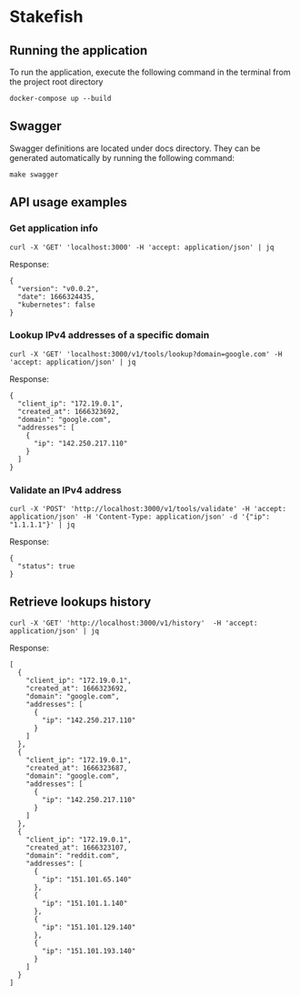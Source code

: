 # Stakefish


## Running the application

To run the application, execute the following command in the terminal from the project root directory
```
docker-compose up --build
```

## Swagger

Swagger definitions are located under docs directory.
They can be generated automatically by running the following command:
```shell
make swagger
```

## API usage examples

### Get application info
```shell
curl -X 'GET' 'localhost:3000' -H 'accept: application/json' | jq
```

Response:
```shell
{
  "version": "v0.0.2",
  "date": 1666324435,
  "kubernetes": false
}
```

### Lookup IPv4 addresses of a specific domain
```shell
curl -X 'GET' 'localhost:3000/v1/tools/lookup?domain=google.com' -H 'accept: application/json' | jq
```

Response:
```shell
{
  "client_ip": "172.19.0.1",
  "created_at": 1666323692,
  "domain": "google.com",
  "addresses": [
    {
      "ip": "142.250.217.110"
    }
  ]
}
```
### Validate an IPv4 address

```shell
curl -X 'POST' 'http://localhost:3000/v1/tools/validate' -H 'accept: application/json' -H 'Content-Type: application/json' -d '{"ip": "1.1.1.1"}' | jq
```

Response:
```shell
{
  "status": true
}
```

## Retrieve lookups history

```shell
curl -X 'GET' 'http://localhost:3000/v1/history'  -H 'accept: application/json' | jq
```

Response:
```shell
[
  {
    "client_ip": "172.19.0.1",
    "created_at": 1666323692,
    "domain": "google.com",
    "addresses": [
      {
        "ip": "142.250.217.110"
      }
    ]
  },
  {
    "client_ip": "172.19.0.1",
    "created_at": 1666323687,
    "domain": "google.com",
    "addresses": [
      {
        "ip": "142.250.217.110"
      }
    ]
  },
  {
    "client_ip": "172.19.0.1",
    "created_at": 1666323107,
    "domain": "reddit.com",
    "addresses": [
      {
        "ip": "151.101.65.140"
      },
      {
        "ip": "151.101.1.140"
      },
      {
        "ip": "151.101.129.140"
      },
      {
        "ip": "151.101.193.140"
      }
    ]
  }
]
```